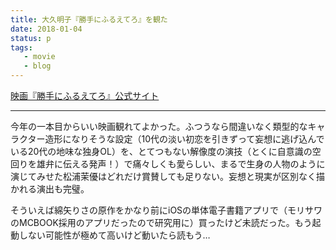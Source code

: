 ```yaml
---
title: 大久明子『勝手にふるえてろ』を観た
date: 2018-01-04
status: p
tags:
   - movie
   - blog
---
```


[映画『勝手にふるえてろ』公式サイト](http://furuetero-movie.com/)

---

今年の一本目からいい映画観れてよかった。ふつうなら間違いなく類型的なキャラクター造形になりそうな設定（10代の淡い初恋を引きずって妄想に逃げ込んでいる20代の地味な独身OL）を、とてつもない解像度の演技（とくに自意識の空回りを雄弁に伝える発声！）で痛々しくも愛らしい、まるで生身の人物のように演じてみせた松浦茉優はどれだけ賞賛しても足りない。妄想と現実が区別なく描かれる演出も完璧。

そういえば綿矢りさの原作をかなり前にiOSの単体電子書籍アプリで（モリサワのMCBOOK採用のアプリだったので研究用に）買ったけど未読だった。もう起動しない可能性が極めて高いけど動いたら読もう…
